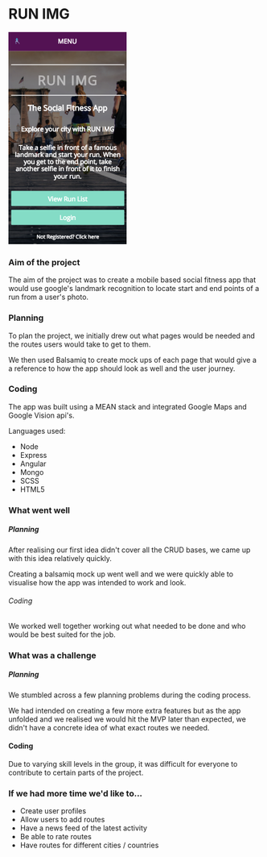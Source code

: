 # RUN IMG

![Alt text](./src/images/screenshot.png)

### Aim of the project

The aim of the project was to create a mobile based social fitness app that would use google's landmark recognition to locate start and end points of a run from a user's photo.

### Planning

To plan the project, we initially drew out what pages would be needed and the routes users would take to get to them.

We then used Balsamiq to create mock ups of each page that would give a a reference to how the app should look as well and the user journey.

### Coding

The app was built using a MEAN stack and integrated Google Maps and Google Vision api's.

Languages used:
* Node
* Express
* Angular
* Mongo
* SCSS
* HTML5

### What went well

##### Planning

After realising our first idea didn't cover all the CRUD bases, we came up with this idea relatively quickly.

Creating a balsamiq mock up went well and we were quickly able to visualise how the app was intended to work and look.

###### Coding

We worked well together working out what needed to be done and who would be best suited for the job.

### What was a challenge

##### Planning

We stumbled across a few planning problems during the coding process.

We had intended on creating a few more extra features but as the app unfolded and we realised we would hit the MVP later than expected, we didn't have a concrete idea of what exact routes we needed.

#### Coding

Due to varying skill levels in the group, it was difficult for everyone to contribute to certain parts of the project.

### If we had more time we'd like to...

* Create user profiles
* Allow users to add routes
* Have a news feed of the latest activity
* Be able to rate routes
* Have routes for different cities / countries
